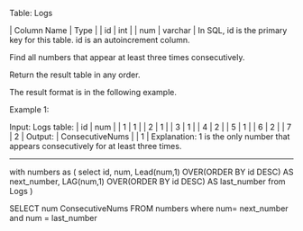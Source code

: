Table: Logs

| Column Name | Type    |
| id          | int     |
| num         | varchar |
In SQL, id is the primary key for this table.
id is an autoincrement column.

 

Find all numbers that appear at least three times consecutively.

Return the result table in any order.

The result format is in the following example.

 

Example 1:

Input: 
Logs table:
| id | num |
| 1  | 1   |
| 2  | 1   |
| 3  | 1   |
| 4  | 2   |
| 5  | 1   |
| 6  | 2   |
| 7  | 2   |
Output: 
| ConsecutiveNums |
| 1               |
Explanation: 1 is the only number that appears consecutively for at least three times.

------------------

with numbers as (
    select
    id,
        num,
    Lead(num,1) OVER(ORDER BY id DESC) AS next_number,
    LAG(num,1) OVER(ORDER BY id DESC) AS last_number
    from Logs
) 


SELECT  num ConsecutiveNums  FROM numbers where num= next_number and num = last_number

